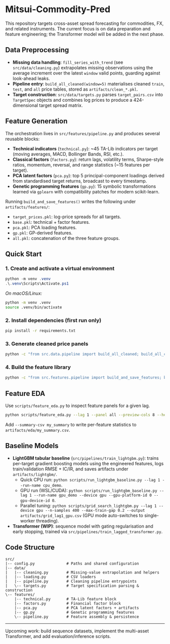 # Mitsui-Commodity-Pred

This repository targets cross-asset spread forecasting for commodities, FX, and related instruments. The current focus is on data preparation and feature engineering; the Transformer model will be added in the next phase.

## Data Preprocessing
- **Missing data handling**: `fill_series_with_trend` (see `src/data/cleaning.py`) extrapolates missing observations using the average increment over the latest `window` valid points, guarding against look-ahead leaks.
- **Pipeline entry**: `build_all_cleaned(window=5)` materialises cleaned `train`, `test`, and `all` price tables, stored as `artifacts/clean_*.pkl`.
- **Target construction**: `src/data/targets.py` parses `target_pairs.csv` into `TargetSpec` objects and combines log prices to produce a 424-dimensional target spread matrix.

## Feature Generation
The orchestration lives in `src/features/pipeline.py` and produces several reusable blocks:
- **Technical indicators** (`technical.py`): ~45 TA-Lib indicators per target (moving averages, MACD, Bollinger Bands, RSI, etc.).
- **Classical factors** (`factors.py`): return lags, volatility terms, Sharpe-style ratios, momentum, reversal, and range statistics (~15 features per target).
- **PCA latent factors** (`pca.py`): top 5 principal-component loadings derived from standardised target returns, broadcast to every timestamp.
- **Genetic programming features** (`gp.py`): 15 symbolic transformations learned via `gplearn` with compatibility patches for modern scikit-learn.

Running `build_and_save_features()` writes the following under `artifacts/features/`:
- `target_prices.pkl`: log-price spreads for all targets.
- `base.pkl`: technical + factor features.
- `pca.pkl`: PCA loading features.
- `gp.pkl`: GP-derived features.
- `all.pkl`: concatenation of the three feature groups.

## Quick Start

### 1. Create and activate a virtual environment
```powershell
python -m venv .venv
.\.venv\Scripts\Activate.ps1
```
_On macOS/Linux:_
```bash
python -m venv .venv
source .venv/bin/activate
```

### 2. Install dependencies (first run only)
```bash
pip install -r requirements.txt
```

### 3. Generate cleaned price panels
```bash
python -c "from src.data.pipeline import build_all_cleaned; build_all_cleaned(window=5)"
```

### 4. Build the feature library
```bash
python -c "from src.features.pipeline import build_and_save_features; build_and_save_features()"
```

## Feature EDA
Use `scripts/feature_eda.py` to inspect feature panels for a given lag.
```bash
python scripts/feature_eda.py --lag 1 --panel all --preview-cols 8 --head 5
```
Add `--summary-csv my_summary` to write per-feature statistics to `artifacts/eda/my_summary.csv`.

## Baseline Models
- **LightGBM tabular baseline** (`src/pipelines/train_lightgbm.py`): trains per-target gradient boosting models using the engineered features, logs train/validation RMSE + IC/IR, and saves artifacts under `artifacts/lightgbm/`.
  - Quick CPU run: `python scripts/run_lightgbm_baseline.py --lag 1 --run-name cpu_demo`.
  - GPU run (WSL/CUDA): `python scripts/run_lightgbm_baseline.py --lag 1 --run-name gpu_demo --device gpu --gpu-platform-id 0 --gpu-device-id 0`.
  - Parallel tuning: `python scripts/grid_search_lightgbm.py --lag 1 --device gpu --n-samples 400 --max-train-gap 0.2 --output artifacts/grid_lag1_gpu.csv` (GPU mode auto-switches to single-worker threading).
- **Transformer (WIP)**: sequence model with gating regularisation and early stopping, trained via `src/pipelines/train_lagged_transformer.py`.

## Code Structure
```
src/
|-- config.py              # Paths and shared configuration
|-- data/
|   |-- cleaning.py        # Missing-value extrapolation and helpers
|   |-- loading.py         # CSV loaders
|   |-- pipeline.py        # Cleaning pipeline entrypoints
|   \-- targets.py         # Target specification parsing & construction
\-- features/
    |-- technical.py       # TA-Lib feature block
    |-- factors.py         # Financial factor block
    |-- pca.py             # PCA latent factors + artifacts
    |-- gp.py              # Genetic programming features
    \-- pipeline.py        # Feature assembly & persistence
```

---
Upcoming work: build sequence datasets, implement the multi-asset Transformer, and add evaluation/inference scripts.
